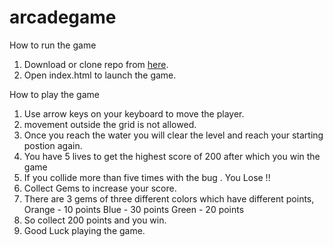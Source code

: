 # arcadegame
How to run the game
1. Download or clone repo from [here](https://github.com/rohit9d/arcadegame).
2. Open index.html to launch the game.

How to play the game
1. Use arrow keys on your keyboard to move the player.
2. movement outside the grid is not allowed.
3. Once you reach the water you will clear the level and reach your starting postion again.
4. You have 5 lives to get the highest score of 200 after which you win the game
5. If you collide more than five times with the bug . You Lose !!
6. Collect Gems to increase your score.
7. There are 3 gems of three different colors which have different points,
   Orange - 10 points
   Blue - 30 points
   Green - 20 points
8. So collect 200 points and you win.
9. Good Luck playing the game.
